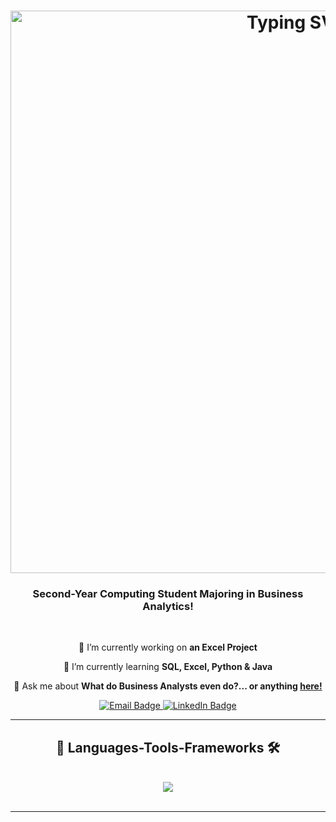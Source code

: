 <h1 align="center">
  <a href="https://git.io/typing-svg">
    <img src="https://readme-typing-svg.demolab.com?font=Fira+Code&center=true&vCenter=true&pause=1000&width=900&height=150&lines=Hey+Visitor+%F0%9F%91%8B;I'm+Elgin!+%F0%9F%A4%9D&size=36" alt="Typing SVG" width="900">
  </a>
</h1>


<h3 align = "center"> Second-Year Computing Student Majoring in Business Analytics! </h3>

<br/>

<div align = "center">
  
  🔭 I’m currently working on **an Excel Project**
  
  🌱 I’m currently learning **SQL, Excel, Python & Java**
  
  💬 Ask me about **What do Business Analysts even do?... or anything [here!](https://github.com/finnerrrrr/finnerrrrr/issues)**

</div>

<div align="center">
  <a href="mailto:elginsong18@gmail.com">
    <img src="https://img.shields.io/badge/-Gmail-black?style=flat-square&logo=gmail&logoColor=white" alt="Email Badge">
  </a>
  <a href="https://www.linkedin.com/in/elgin-song-2aba61272">
    <img src="https://img.shields.io/badge/-LinkedIn-blue?style=flat-square&logo=linkedin&logoColor=white" alt="LinkedIn Badge">
  </a>
</div>

 <hr/>

<h2 align="center"> 👾 Languages-Tools-Frameworks 🛠️ </h2>
<br/>
<div align="center">
  <a href="https://skillicons.dev">
    <img src="https://skillicons.dev/icons?i=sql,r,python,postgresql,mysql,java,js,html,css,react,firebase,vscode,github" />
  </a>
</div>

<br/>
<hr/>



<!--
**finnerrrrr/finnerrrrr** is a ✨ _special_ ✨ repository because its `README.md` (this file) appears on your GitHub profile.

Here are some ideas to get you started:

- 🔭 I’m currently working on ...
- 🌱 I’m currently learning ...
- 👯 I’m looking to collaborate on ...
- 🤔 I’m looking for help with ...
- 💬 Ask me about ...
- 📫 How to reach me: ...
- 😄 Pronouns: ...
- ⚡ Fun fact: ...
-->
